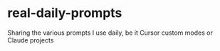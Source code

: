 # real-daily-prompts
Sharing the various prompts I use daily, be it Cursor custom modes or Claude projects

